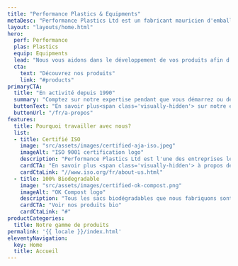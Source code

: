 ```yaml
---
title: "Performance Plastics & Equipments"
metaDesc: "Performance Plastics Ltd est un fabricant mauricien d'emballages en plastique et fournisseur d'équipements alimentaire et d'emballage."
layout: "layouts/home.html"
hero:
  perf: Performance
  plas: Plastics
  equip: Equipments
  lead: "Nous vous aidons dans le développement de vos produits afin d'améliorer leurs production et position sur le marché."
  cta:
    text: "Découvrez nos produits"
    link: "#products"
primaryCTA:
  title: "En activité depuis 1990"
  summary: "Comptez sur notre expertise pendant que vous démarrez ou développez une activité commerciale. Performance Plastics fabrique des emballages qui vous distinguent et Performance Equipment vous fournit des équipements qui augmentent l’efficacité de production."
  buttonText: "En savoir plus<span class='visually-hidden'> sur notre entreprise</span>"
  buttonUrl: "/fr/a-propos"
features:
  title: Pourquoi travailler avec nous?
  list:
  - title: Certifié ISO
    image: "src/assets/images/certified-aja-iso.jpeg"
    imageAlt: "ISO 9001 certification logo"
    description: "Performance Plastics Ltd est l'une des entreprises les plus fiables de l'île Maurice. Nous sommes certifiés ISO pour la gestion de la qualité. Cela garantit que les produits, services et processus que nous utilisons sont conformes aux normes internationales."
    cardCTA: "En savoir plus <span class='visually-hidden'> à propos de l'ISO</span>"
    cardCtaLink: "//www.iso.org/fr/about-us.html"
  - title: 100% Biodegradable
    image: "src/assets/images/certified-ok-compost.png"
    imageAlt: "OK Compost logo"
    description: "Tous les sacs biodégradables que nous fabriquons sont conformes aux lois de Maurice. De plus, les matières premières que nous utilisons ont reçu la marque de conformité «OK COMPOST» émis par TÜV AUSTRIA CERT BMBH."
    cardCTA: "Voir nos produits bio"
    cardCtaLink: "#"
productCategories:
  title: Notre gamme de produits
permalink: '{{ locale }}/index.html'
eleventyNavigation:
  key: Home
  title: Accueil
---
```

